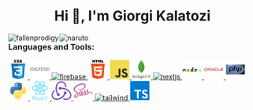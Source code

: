 
<h1 align="center">Hi 👋, I'm Giorgi Kalatozi</h1>
<!-- <h3 align="center">A frontend developer from Georgia</h3> -->

<div><img align="left" src="https://github-readme-stats.vercel.app/api/top-langs?username=fallenprodigy&show_icons=true&locale=en&layout=compact" alt="fallenprodigy" /></div>

<img align="right" alt="naruto" width="400" src="https://i.pinimg.com/originals/e3/bc/47/e3bc474bc032e2ee3e6a5868ed449c6b.gif">

<!-- - 🌱 I’m currently learning **what is discipline**

- 👨‍💻 All of my projects are available at [https://giorgikalatozi.netlify.app/](https://giorgikalatozi.netlify.app/)

- 💬 Ask me about **Reactjs**

- 📫 How to reach me **giorgithedragonslayer@gmail.com**

- ⚡ Fun fact **Elephants can’t jump.** -->

<!-- <h3 align="left">Connect with me:</h3> -->
<!-- <p align="left">
</p> -->

<h3 align="left">Languages and Tools:</h3>
<div align="left"> <a href="https://www.w3schools.com/css/" target="_blank" rel="noreferrer"> <img src="https://raw.githubusercontent.com/devicons/devicon/master/icons/css3/css3-original-wordmark.svg" alt="css3" width="40" height="40"/> </a> <a href="https://expressjs.com" target="_blank" rel="noreferrer"> <img src="https://raw.githubusercontent.com/devicons/devicon/master/icons/express/express-original-wordmark.svg" alt="express" width="40" height="40"/> </a> <a href="https://firebase.google.com/" target="_blank" rel="noreferrer"> <img src="https://www.vectorlogo.zone/logos/firebase/firebase-icon.svg" alt="firebase" width="40" height="40"/> </a> <a href="https://www.w3.org/html/" target="_blank" rel="noreferrer"> <img src="https://raw.githubusercontent.com/devicons/devicon/master/icons/html5/html5-original-wordmark.svg" alt="html5" width="40" height="40"/> </a> <a href="https://developer.mozilla.org/en-US/docs/Web/JavaScript" target="_blank" rel="noreferrer"> <img src="https://raw.githubusercontent.com/devicons/devicon/master/icons/javascript/javascript-original.svg" alt="javascript" width="40" height="40"/> </a> <a href="https://www.mongodb.com/" target="_blank" rel="noreferrer"> <img src="https://raw.githubusercontent.com/devicons/devicon/master/icons/mongodb/mongodb-original-wordmark.svg" alt="mongodb" width="40" height="40"/> </a> <a href="https://nextjs.org/" target="_blank" rel="noreferrer"> <img src="https://cdn.worldvectorlogo.com/logos/nextjs-2.svg" alt="nextjs" width="40" height="40"/> </a> <a href="https://nodejs.org" target="_blank" rel="noreferrer"> <img src="https://raw.githubusercontent.com/devicons/devicon/master/icons/nodejs/nodejs-original-wordmark.svg" alt="nodejs" width="40" height="40"/> </a> <a href="https://www.oracle.com/" target="_blank" rel="noreferrer"> <img src="https://raw.githubusercontent.com/devicons/devicon/master/icons/oracle/oracle-original.svg" alt="oracle" width="40" height="40"/> </a> <a href="https://www.php.net" target="_blank" rel="noreferrer"> <img src="https://raw.githubusercontent.com/devicons/devicon/master/icons/php/php-original.svg" alt="php" width="40" height="40"/> </a> <a href="https://www.python.org" target="_blank" rel="noreferrer"> <img src="https://raw.githubusercontent.com/devicons/devicon/master/icons/python/python-original.svg" alt="python" width="40" height="40"/> </a> <a href="https://reactjs.org/" target="_blank" rel="noreferrer"> <img src="https://raw.githubusercontent.com/devicons/devicon/master/icons/react/react-original-wordmark.svg" alt="react" width="40" height="40"/> </a> <a href="https://redux.js.org" target="_blank" rel="noreferrer"> <img src="https://raw.githubusercontent.com/devicons/devicon/master/icons/redux/redux-original.svg" alt="redux" width="40" height="40"/> </a> <a href="https://sass-lang.com" target="_blank" rel="noreferrer"> <img src="https://raw.githubusercontent.com/devicons/devicon/master/icons/sass/sass-original.svg" alt="sass" width="40" height="40"/> </a> <a href="https://tailwindcss.com/" target="_blank" rel="noreferrer"> <img src="https://www.vectorlogo.zone/logos/tailwindcss/tailwindcss-icon.svg" alt="tailwind" width="40" height="40"/> </a> <a href="https://www.typescriptlang.org/" target="_blank" rel="noreferrer"> <img src="https://raw.githubusercontent.com/devicons/devicon/master/icons/typescript/typescript-original.svg" alt="typescript" width="40" height="40"/> </a> </div>

<!-- <p><img align="left" src="https://github-readme-stats.vercel.app/api/top-langs?username=fallenprodigy&show_icons=true&locale=en&layout=compact" alt="fallenprodigy" /></p> -->

<!-- 
<p>&nbsp;<img align="center" src="https://github-readme-stats.vercel.app/api?username=fallenprodigy&show_icons=true&locale=en" alt="fallenprodigy" /></p>

<p><img align="center" src="https://github-readme-streak-stats.herokuapp.com/?user=fallenprodigy&" alt="fallenprodigy" /></p> -->
